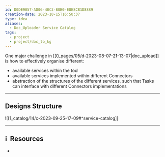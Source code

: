 ```yaml
---
id: D0DE9057-AD06-40C3-B8E0-E8E8C81D8889
creation-date: 2023-10-15T16:50:37
type: idea
aliases:
  - Doc_Uploader Service Catalog
tags:
  - project
  - project/doc_to_kg
---
```


One major challenge in [[0_pages/05/d-2023-08-07-21-13-07|doc_upload]] is how to effectively organise different:
- available services within the tool
- available services implemented within different Connectors
- abstraction of the structures of the different services, such that Tasks can interface with different Connectors implementations

---
## Designs Structure 

 ![[1_catalog/14/c-2023-09-25-17-09#^service-catalog]]



---
## ℹ️  Resources
- 